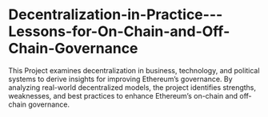 # Decentralization-in-Practice---Lessons-for-On-Chain-and-Off-Chain-Governance
This Project examines decentralization in business, technology, and political systems to derive insights for improving Ethereum’s governance. By analyzing real-world decentralized models, the project identifies strengths, weaknesses, and best practices to enhance Ethereum’s on-chain and off-chain governance.
